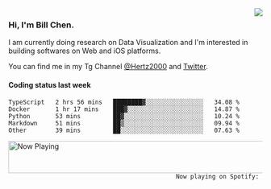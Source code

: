<img  align="right" src="https://github-readme-stats.vercel.app/api?username=BillChen2k&show_icons=false&count_private=true&hide_title=true">

### Hi, I'm Bill Chen.

I am currently doing research on Data Visualization and I'm interested in building softwares on Web and iOS platforms.

You can find me in my Tg Channel [@Hertz2000](https://t.me/Hertz2000) and [Twitter](https://twitter.com/billchen2k).

#### Coding status last week

<!--START_SECTION:waka-->
```text
TypeScript   2 hrs 56 mins   ████████▓░░░░░░░░░░░░░░░░   34.08 % 
Docker       1 hr 17 mins    ███▓░░░░░░░░░░░░░░░░░░░░░   14.87 % 
Python       53 mins         ██▓░░░░░░░░░░░░░░░░░░░░░░   10.24 % 
Markdown     51 mins         ██▒░░░░░░░░░░░░░░░░░░░░░░   09.94 % 
Other        39 mins         ██░░░░░░░░░░░░░░░░░░░░░░░   07.63 % 
```
<!--END_SECTION:waka-->


<div>
<a href="https://spotify-now-playing.billchen2k.vercel.app/now-playing?open">
   <img align="right" src="https://spotify-now-playing.billchen2k.vercel.app/now-playing" width="540" height="64" alt="Now Playing">
</a>
</div>

<div>
<p align="right"><code>Now playing on Spotify: </code></p>
</div>

<!--
**BillChen2K/BillChen2K** is a ✨ _special_ ✨ repository because its `README.md` (this file) appears on your GitHub profile.

Here are some ideas to get you started:

- 🔭 I’m currently working on ...
- 🌱 I’m currently learning ...
- 👯 I’m looking to collaborate on ...
- 🤔 I’m looking for help with ...
- 💬 Ask me about ...
- 📫 How to reach me: ...
- 😄 Pronouns: ...
- ⚡ Fun fact: ...
-->
